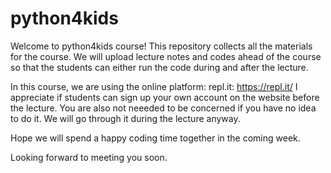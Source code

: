 # python4kids
Welcome to python4kids course! This repository collects all the materials for the course.
We will upload lecture notes and codes ahead of the course so that the students can either run the code during and after the lecture.

In this course, we are using the online platform: repl.it: https://repl.it/
I appreciate if students can sign up your own account on the website before the lecture.
You are also not neeeded to be concerned if you have no idea to do it.
We will go through it during the lecture anyway.

Hope we will spend a happy coding time together in the coming week.

Looking forward to meeting you soon. 
